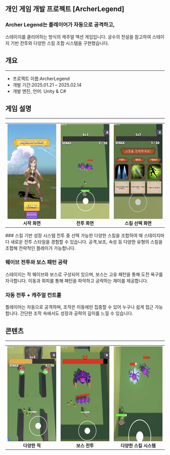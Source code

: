 ## 개인 게임 개발 프로젝트 [ArcherLegend]
### Archer Legend는 플레이어가 자동으로 공격하고, 
스테이지를 클리어하는 방식의 캐주얼 액션 게임입니다.
궁수의 전설을 참고하여 스테이지 기반 전투와 다양한 스킬 조합 시스템을 구현했습니다.

## 개요
* * *
- 프로젝트 이름:ArcherLegend
- 개발 기간:2025.01.21 – 2025.02.14  
- 개발 엔진, 언어: Unity & C#  

## 게임 설명
* * *

<table>
  <tr>
    <td align="center" width="33%">
      <img src="Assets/ArcherPic3.png" height="300px"><br>
      <b>시작 화면</b>
    </td>
    <td align="center" width="33%">
      <img src="Archerpic4.png" height="300px"><br>
      <b>전투 화면</b>
    </td>
    <td align="center" width="33%">
      <img src="Assets/ArcherPic2.png" height="300px"><br>
      <b>스킬 선택 화면</b>
    </td>
  </tr>
</table>
### 스킬 기반 성장 시스템
전투 중 선택 가능한 다양한 스킬을 조합하여 매 스테이지마다 새로운 전투 스타일을 경험할 수 있습니다. 공격,보조,
속성 등 다양한 유형의 스킬을 조합해 전략적인 플레이가 가능합니다.

### 웨이브 전투와 보스 패턴 공략
스테이지는 적 웨이브와 보스로 구성되어 있으며, 보스는 고유 패턴을 통해 도전 욕구를 자극합니다. 이동과 회피를 
통해 패턴을 파악하고 공략하는 재미를 제공합니다.

### 자동 전투 + 캐주얼 컨트롤
플레이어는 자동으로 공격하며, 조작은 이동에만 집중할 수 있어 누구나 쉽게 접근 가능합니다. 간단한 조작 속에서도 
성장과 공략의 깊이를 느낄 수 있습니다.
## 콘텐츠
* * *

<table>
  <tr>
    <td align="center" width="33%">
      <img src="ArcherPic5.png" height="300px"><br>
      <b>다양한 적</b>
    </td>
    <td align="center" width="33%">
      <img src="Assets/ArcherPic1.png" height="300px"><br>
      <b>보스 전투</b>
    </td>
    <td align="center" width="33%">
      <img src="ArcherPic6.png" height="300px"><br>
      <b>다양한 스킬 시스템</b>
    </td>
  </tr>
</table>







